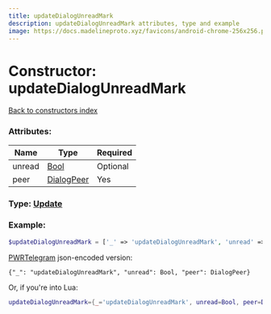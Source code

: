 ```yaml
---
title: updateDialogUnreadMark
description: updateDialogUnreadMark attributes, type and example
image: https://docs.madelineproto.xyz/favicons/android-chrome-256x256.png
---
```

# Constructor: updateDialogUnreadMark  
[Back to constructors index](index.md)



### Attributes:

| Name     |    Type       | Required |
|----------|---------------|----------|
|unread|[Bool](../types/Bool.md) | Optional|
|peer|[DialogPeer](../types/DialogPeer.md) | Yes|



### Type: [Update](../types/Update.md)


### Example:

```php
$updateDialogUnreadMark = ['_' => 'updateDialogUnreadMark', 'unread' => Bool, 'peer' => DialogPeer];
```  

[PWRTelegram](https://pwrtelegram.xyz) json-encoded version:

```
{"_": "updateDialogUnreadMark", "unread": Bool, "peer": DialogPeer}
```


Or, if you're into Lua:

```lua
updateDialogUnreadMark={_='updateDialogUnreadMark', unread=Bool, peer=DialogPeer}

```


